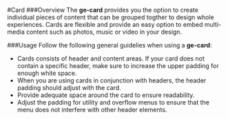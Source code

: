 #Card
###Overview
The **ge-card** provides you the option to create individual pieces of content that can be grouped togther to design whole experiences. Cards are flexible and provide an easy option to embed multi-media content such as photos, music or video in your design.

###Usage
Follow the following general guidelies when using a **ge-card**:
* Cards consists of header and content areas. If your card does not contain a specific header, make sure to increase the upper padding for enough white space. 
* When you are using cards in conjunction with headers, the header padding should adjust with the card.
* Provide adequate space around the card to ensure readability.
* Adjust the padding for utility and overflow menus to ensure that the menu does not interfere with other header elements. 



